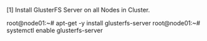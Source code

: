 [1] 	Install GlusterFS Server on all Nodes in Cluster. 
 
root@node01:~# apt-get -y install glusterfs-server
root@node01:~# systemctl enable glusterfs-server 
